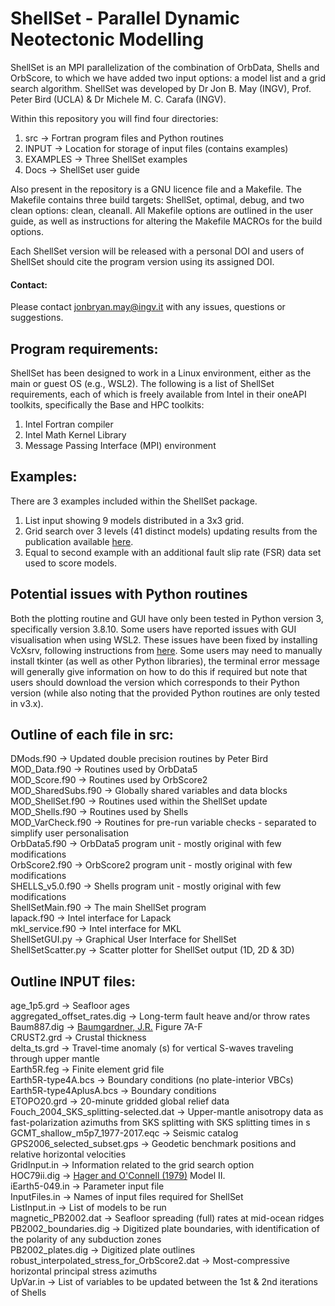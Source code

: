 # ShellSet - Parallel Dynamic Neotectonic Modelling

ShellSet is an MPI parallelization of the combination of OrbData, Shells and OrbScore, to which we have added two input options: a model list and a grid search algorithm.
ShellSet was developed by Dr Jon B. May (INGV), Prof. Peter Bird (UCLA) & Dr Michele M. C. Carafa (INGV).

Within this repository you will find four directories:
1. src -> Fortran program files and Python routines
2. INPUT -> Location for storage of input files (contains examples)
3. EXAMPLES -> Three ShellSet examples
4. Docs -> ShellSet user guide

Also present in the repository is a GNU licence file and a Makefile. The Makefile contains three build targets: ShellSet, optimal, debug, and two clean options: clean, cleanall. All Makefile options are outlined in the user guide, as well as instructions for altering the Makefile MACROs for the build options.

Each ShellSet version will be released with a personal DOI and users of ShellSet should cite the program version using its assigned DOI.

#### Contact:
Please contact jonbryan.may@ingv.it with any issues, questions or suggestions.


## Program requirements:
ShellSet has been designed to work in a Linux environment, either as the main or guest OS (e.g., WSL2). The following is a list of ShellSet requirements, each of which is freely available from Intel in their oneAPI toolkits, specifically the Base and HPC toolkits:
1. Intel Fortran compiler
2. Intel Math Kernel Library
3. Message Passing Interface (MPI) environment


## Examples:
There are 3 examples included within the ShellSet package.
1. List input showing 9 models distributed in a 3x3 grid.
2. Grid search over 3 levels (41 distinct models) updating results from the publication available [here](https://agupubs.onlinelibrary.wiley.com/doi/10.1029/2007JB005460).
3. Equal to second example with an additional fault slip rate (FSR) data set used to score models.


## Potential issues with Python routines
Both the plotting routine and GUI have only been tested in Python version 3, specifically version 3.8.10.
Some users have reported issues with GUI visualisation when using WSL2. These issues have been fixed by installing VcXsrv, following instructions from [here](https://techcommunity.microsoft.com/t5/modern-work-app-consult-blog/running-wsl-gui-apps-on-windows-10/ba-p/1493242).
Some users may need to manually install tkinter (as well as other Python libraries), the terminal error message will generally give information on how to do this if required but note that users should download the version which corresponds to their Python version (while also noting that the provided Python routines are only tested in v3.x).


## Outline of each file in src:
DMods.f90 -> Updated double precision routines by Peter Bird  
MOD_Data.f90 -> Routines used by OrbData5  
MOD_Score.f90 -> Routines used by OrbScore2  
MOD_SharedSubs.f90 -> Globally shared variables and data blocks  
MOD_ShellSet.f90 -> Routines used within the ShellSet update  
MOD_Shells.f90 -> Routines used by Shells  
MOD_VarCheck.f90 -> Routines for pre-run variable checks - separated to simplify user personalisation  
OrbData5.f90 -> OrbData5 program unit - mostly original with few modifications  
OrbScore2.f90 -> OrbScore2 program unit - mostly original with few modifications  
SHELLS_v5.0.f90 -> Shells program unit - mostly original with few modifications  
ShellSetMain.f90 -> The main ShellSet program  
lapack.f90 -> Intel interface for Lapack  
mkl_service.f90 -> Intel interface for MKL  
ShellSetGUI.py -> Graphical User Interface for ShellSet  
ShellSetScatter.py -> Scatter plotter for ShellSet output (1D, 2D & 3D)  


## Outline INPUT files:
age_1p5.grd -> Seafloor ages  
aggregated_offset_rates.dig -> Long-term fault heave and/or throw rates  
Baum887.dig -> [Baumgardner, J.R.](https://digital.library.unt.edu/ark:/67531/metadc1108970/) Figure 7A-F  
CRUST2.grd -> Crustal thickness  
delta_ts.grd -> Travel-time anomaly (s) for vertical S-waves traveling through upper mantle  
Earth5R.feg -> Finite element grid file  
Earth5R-type4A.bcs -> Boundary conditions (no plate-interior VBCs)  
Earth5R-type4AplusA.bcs -> Boundary conditions  
ETOPO20.grd -> 20-minute gridded global relief data  
Fouch_2004_SKS_splitting-selected.dat -> Upper-mantle anisotropy data as fast-polarization azimuths from SKS splitting with SKS splitting times in s  
GCMT_shallow_m5p7_1977-2017.eqc -> Seismic catalog  
GPS2006_selected_subset.gps -> Geodetic benchmark positions and relative horizontal velocities  
GridInput.in -> Information related to the grid search option  
HOC79ii.dig -> [Hager and O'Connell (1979)](https://agupubs.onlinelibrary.wiley.com/doi/abs/10.1029/JB084iB03p01031?casa_token=Oc-Qr2482YoAAAAA:9VsVcCBfkEIdokY1WOJURg2VK2BqSRHg-HbmRKCWDxzeW94KnzWajcN-jMI1Yps6H_-aL9QbPAzqFw) Model II.   
iEarth5-049.in -> Parameter input file  
InputFiles.in -> Names of input files required for ShellSet  
ListInput.in -> List of models to be run  
magnetic_PB2002.dat -> Seafloor spreading (full) rates at mid-ocean ridges  
PB2002_boundaries.dig -> Digitized plate boundaries, with identification of the polarity of any subduction zones  
PB2002_plates.dig -> Digitized plate outlines  
robust_interpolated_stress_for_OrbScore2.dat -> Most-compressive horizontal principal stress azimuths  
UpVar.in -> List of variables to be updated between the 1st & 2nd iterations of Shells  
